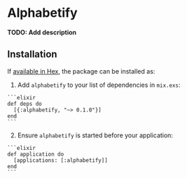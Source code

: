 # Alphabetify

**TODO: Add description**

## Installation

If [available in Hex](https://hex.pm/docs/publish), the package can be installed as:

  1. Add `alphabetify` to your list of dependencies in `mix.exs`:

    ```elixir
    def deps do
      [{:alphabetify, "~> 0.1.0"}]
    end
    ```

  2. Ensure `alphabetify` is started before your application:

    ```elixir
    def application do
      [applications: [:alphabetify]]
    end
    ```

